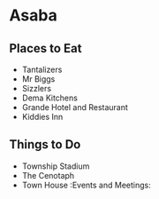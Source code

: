 # Asaba

## Places to Eat
- Tantalizers
- Mr Biggs
- Sizzlers
- Dema Kitchens
- Grande Hotel and Restaurant
- Kiddies Inn


## Things to Do
- Township Stadium
- The Cenotaph
- Town House :Events and Meetings:
